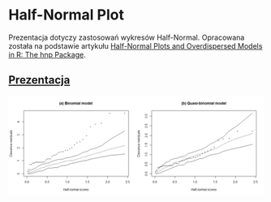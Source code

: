 ﻿# Half-Normal Plot

Prezentacja dotyczy zastosowań wykresów Half-Normal.
Opracowana została na podstawie artykułu [Half-Normal Plots and Overdispersed Models in R: The hnp Package](https://www.jstatsoft.org/article/view/v081i10).
## [Prezentacja](https://github.com/mi2-warsaw/MI2DataLab_Seminarium/blob/master/2018_01_09_hnp/Half-Normal_plot.pdf)
![](hnp.png)